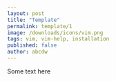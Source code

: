 ```yaml
---
layout: post
title: "Template"
permalink: template/1
image: /downloads/icons/vim.png
tags: vim, vim-help, installation
published: false
author: abcdw
---
```


Some text here 

[wiki]:         https://ru.wikibooks.org/wiki/Vim
